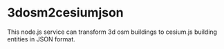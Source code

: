 # 3dosm2cesiumjson
This node.js service can transform 3d osm buildings to cesium.js building entities in JSON format.
